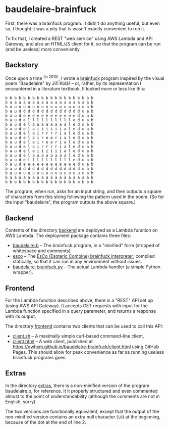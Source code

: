 # baudelaire-brainfuck

First, there was a brainfuck program. It didn't do anything useful, but even
so, I thought it was a pity that is wasn't exactly convenient to run it.

To fix that, I created a REST "web service" using AWS Lambda and API Gateway,
and also an HTML/JS client for it, so that the program can be run (and be
useless) more conveniently.

## Backstory

Once upon a time <sup>(in 2010)</sup>, I wrote a
[brainfuck](https://esolangs.org/wiki/Brainfuck) program inspired by
the visual poem "Baudelaire" by Jiří Kolář – or, rather, by its representation
I encountered in a literature textbook. It looked more or less like this:
```
b b b b b b b b b b b b b b b b b b b b
b a a a a a a a a a a a a a a a a a a b
b a u u u u u u u u u u u u u u u u a b
b a u d d d d d d d d d d d d d d u a b
b a u d e e e e e e e e e e e e d u a b
b a u d e l l l l l l l l l l e d u a b
b a u d e l a a a a a a a a l e d u a b
b a u d e l a i i i i i i a l e d u a b
b a u d e l a i r r r r i a l e d u a b
b a u d e l a i r e e r i a l e d u a b
b a u d e l a i r e e r i a l e d u a b
b a u d e l a i r r r r i a l e d u a b
b a u d e l a i i i i i i a l e d u a b
b a u d e l a a a a a a a a l e d u a b
b a u d e l l l l l l l l l l e d u a b
b a u d e e e e e e e e e e e e d u a b
b a u d d d d d d d d d d d d d d u a b
b a u u u u u u u u u u u u u u u u a b
b a a a a a a a a a a a a a a a a a a b
b b b b b b b b b b b b b b b b b b b b
```
The program, when run, asks for an input string, and then outputs a square
of characters from this string following the pattern used in the poem.
(So for the input "baudelaire", the program outputs the above square.)

## Backend

Contents of the directory [backend](backend) are deployed as a Lambda function
on AWS Lambda. The deployment package contains three files:
* [baudelaire.b](backend/baudelaire.b) – The brainfuck program, in
  a "minified" form (stripped of whitespace and comments).
* [esco](backend/esco) – The
  [EsCo (Esoteric Combine) brainfuck interpreter](http://esco.sourceforge.net);
  compiled statically, so that it can run in any environment without issues.
* [baudelaire-brainfuck.py](backend/baudelaire-brainfuck.py) – The actual
  Lambda handler (a simple Python wrapper).

## Frontend

For the Lambda function described above, there is a "REST" API set up (using
AWS API Gateway). It accepts GET requests with input for the Lambda function
specified in a query parameter, and returns a response with its output.

The directory [frontend](frontend) contains two clients that can be used
to call this API:
* [client.sh](frontend/client.sh) – A maximally simple curl-based
  command-line client.
* [client.html](frontend/client.html) – A web client, published at
  https://qwhxm.github.io/baudelaire-brainfuck/client.html using GitHub Pages.
  This should allow for peak convenience as far as running useless brainfuck
  programs goes.

## Extras

In the directory [extras](extras), there is a non-minified version of the
program baudelaire.b, for reference. It it properly structured and even
commented almost to the point of understandability (although the comments are
not in English, sorry).

The two versions are functionally equivalent, except that the output of the
non-minified version contains an extra null character (`\0`) at the beginning,
because of the dot at the end of line 2.
